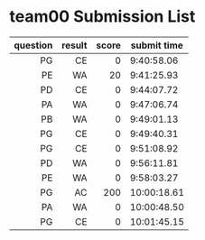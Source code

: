 # team00 Submission List
question | result | score | submit time
----:|----:|-----:|----- 
PG | CE | 0 |  9:40:58.06 
PE | WA | 20 |  9:41:25.93 
PD | CE | 0 |  9:44:07.72 
PA | WA | 0 |  9:47:06.74 
PB | WA | 0 |  9:49:01.13 
PG | CE | 0 |  9:49:40.31 
PG | CE | 0 |  9:51:08.92 
PD | WA | 0 |  9:56:11.81 
PE | WA | 0 |  9:58:03.27 
PG | AC | 200 | 10:00:18.61 
PA | WA | 0 | 10:00:48.50 
PG | CE | 0 | 10:01:45.15 
